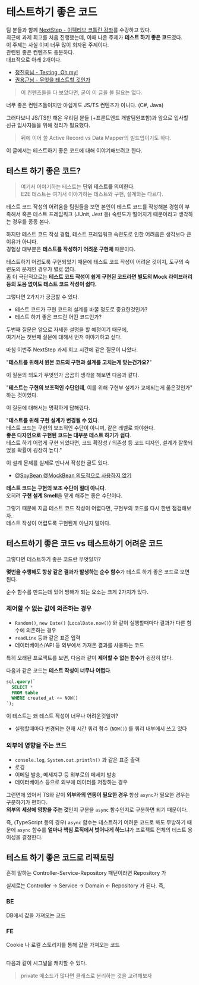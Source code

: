 # 테스트하기 좋은 코드

팀 분들과 함께 [NextStep - 이펙티브 코틀린 강좌](https://edu.nextstep.camp/c/Z9QeJlCi)를 수강하고 있다.    
최근에 과제 회고를 처음 진행했는데, 이때 나온 주제가 **테스트 하기 좋은 코드**였다.  
이 주제는 사실 이미 너무 많이 회자된 주제이다.  
관련된 좋은 컨텐츠도 충분하다.  
대표적으로 아래 2개이다.  
  
* [정진욱님 - Testing, Oh my!](https://jwchung.github.io/testing-oh-my)
* [권용근님 - 무엇을 테스트할 것인가](https://www.youtube.com/watch?v=YdtknE_yPk4)

> 이 컨텐츠들을 다 보았다면, 굳이 이 글을 볼 필요는 없다.

너무 좋은 컨텐츠들이지만 아쉽게도 JS/TS 컨텐츠가 아니다. (C#, Java)    
  
그러다보니 JS/TS만 해온 우리팀 분들 (+프론트엔드 개발팀원포함)과 앞으로 입사할 신규 입사자들을 위해 정리가 필요했다.  

> 뒤에 이어 쓸 Active Record vs Data Mapper의 빌드업이기도 하다.

이 글에서는 테스트하기 좋은 코드에 대해 이야기해보려고 한다.

## 테스트 하기 좋은 코드?

> 여기서 이야기하는 테스트는 **단위 테스트를 의미한다**.  
> E2E 테스트는 여기서 이야기하는 테스트와 구현, 설계와는 다르다.

테스트 코드 작성의 어려움을 팀원들을 보면 본인이 테스트 코드를 작성해본 경험이 부족해서 혹은 테스트 프레임워크 (JUnit, Jest 등) 숙련도가 떨어지기 때문이라고 생각하는 경우를 종종 본다.  
  
하지만 테스트 코드 작성 경험, 테스트 프레임워크 숙련도로 인한 어려움은 생각보다 큰 이유가 아니다.  
경험상 대부분은 **테스트를 작성하기 어려운 구현체** 때문이다.  
  
테스트하기 어렵도룩 구현되었기 때문에 테스트 코드 작성이 어려운 것이지, 도구의 숙련도의 문제인 경우가 별로 없다.  
좀 더 극단적으로는 **테스트 코드 작성이 쉽게 구현된 코드라면 별도의 Mock 라이브러리 등의 도움 없이도 테스트 코드 작성이 쉽다**.  
  
그렇다면 2가지가 궁금할 수 있다.

* 테스트 코드가 구현 코드의 설계를 바꿀 정도로 중요한것인가?
* 테스트 하기 좋은 코드란 어떤 코드인가?

두번째 질문은 앞으로 자세한 설명을 할 예정이기 때문에,  
여기서는 첫번째 질문에 대해서 먼저 이야기하고 싶다.  
  
마침 이번주 NextStep 과제 회고 시간에 같은 질문이 나왔다. 
  
"**테스트를 위해서 원본 코드의 구현과 설계를 고치는게 맞는건가요?**"  
  
이 질문의 의도가 무엇인가 곰곰히 생각을 해보면 다음과 같다.  
  
"**테스트는 구현의 보조적인 수단인데**, 이를 위해 구현부 설계가 교체되는게 옮은것인가" 하는 것이었다.  
  
이 질문에 대해서는 명확하게 답해렸다.  

"**테스트를 위해 구현 설계가 변경될 수 있다**.  
테스트 코드는 구현의 보조적인 수단이 아니며, 같은 레벨로 봐야한다.  
**좋은 디자인으로 구현된 코드는 대부분 테스트 하기가 쉽다**.    
테스트 하기 어렵게 구현 되었다면, 코드 확장성 / 의존성 등 코드 디자인, 설계가 잘못되었을 확률이 굉장히 높다."  
  
이 설계 문제를 실제로 만나서 작성한 글도 있다.

* [@SpyBean @MockBean 의도적으로 사용하지 않기](https://jojoldu.tistory.com/320)

**테스트 코드는 구현의 보조 수단이 절대 아니다**.  
오히려 **구현 설계 Smell**을 맡게 해주는 좋은 수단이다.  
  
그렇기 때문에 지금 테스트 코드 작성이 어렵다면, 구현부의 코드를 다시 한번 점검해보자.  
테스트 작성이 어렵도록 구현된게 아닌지 말이다.

## 테스트하기 좋은 코드 vs 테스트하기 어려운 코드

그렇다면 테스트하기 좋은 코드란 무엇일까?  

**몇번을 수행해도 항상 같은 결과가 발생하는 순수 함수**가 테스트 하기 좋은 코드로 보면 된다.  
  
순수 함수를 만드는데 있어 방해가 되는 요소는 크게 2가지가 있다.

### 제어할 수 없는 값에 의존하는 경우

* `Random()`, `new Date()` (`LocalDate.now()`) 와 같이 실행할때마다 결과가 다른 함수에 의존하는 경우
* `readLine` 등과 같은 표준 입력
* 데이터베이스/API 등 외부에서 가져온 결과를 사용하는 코드

특히 오래된 프로젝트를 보면, 다음과 같이 **제어할 수 없는 함수**가 굉장히 많다.

다음과 같은 코드는 **테스트 작성이 너무나 어렵다**.

```sql
sql.query(`
  SELECT *
  FROM table
  WHERE created_at <= NOW()
`);
```

이 테스트는 왜 테스트 작성이 너무나 어려운것일까?

* 실행할때마다 변경되는 현재 시간 쿼리 함수 (`NOW()`) 를 쿼리 내부에서 쓰고 있다

### 외부에 영향을 주는 코드

* `console.log`, `System.out.println()` 과 같은 표준 출력
* 로깅
* 이메일 발송, 메세지큐 등 외부로의 메세지 발송
* 데이터베이스 등으로 외부에 데이터를 저장하는 경우


그런면에 있어서 TS와 같이 **외부와의 연동이 필요한 경우** 항상 `async`가 필요한 경우는 구분하기가 편하다.  
**외부의 세상에 영향을 주는 것**인지 구분을 `async` 함수인지로 구분하면 되기 때문이다.  

즉, (TypeScript 등의 경우) `async` 함수는 테스트하기 어려운 코드로 봐도 무방하기 때문에 `async` 함수를 **얼마나 핵심 로직에서 벗어나게 하느냐**가 프로젝트 전체의 테스트 용이성을 결정한다.

## 테스트 하기 좋은 코드로 리팩토링

흔히 말하는 Controller-Service-Repository 패턴이라면 Repository 가 

실제로는 Controller -> Service -> Domain <- Repository 가 된다.
즉, 

### BE

DB에서 값을 가져오는 코드

### FE

Cookie 나 로컬 스토리지를 통해 값을 가져오는 코드

## 

다음과 같이 시그널을 캐치할 수 있다.

> private 메소드가 많다면 클래스로 분리하는 것을 고려해보자

